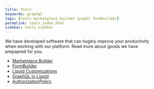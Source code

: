 ```yaml
---
title: Tools
keywords: graphql
tags: [tools marketplace_builder graphl formbuilder]
permalink: tools_index.html
sidebar: tools_sidebar
---
```


We have developed software that can hugely improve your productivity when working with our platform.
Read more about goods we have prepapred for you.

* [Marketplace Builder](tools_marketplace_builder.html)
* [FormBuilder](tools_formbuilder.html)
* [Liquid Customizations](tools_liquid_customizations.html)
* [GraphQL in Liquid](tools_graphql_in_liquid.html)
* [AuthorizationPolicy](tools_authorizationpolicy.html)
